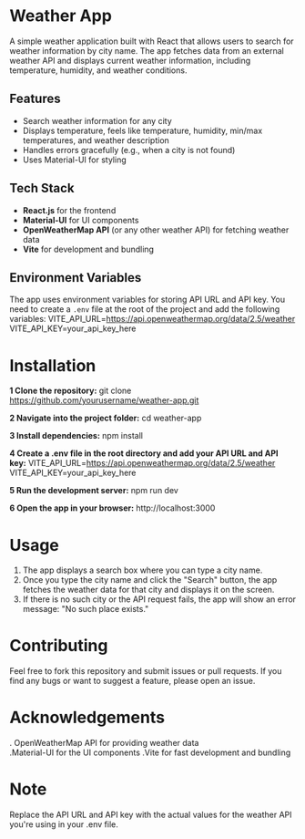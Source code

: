 # Weather App

A simple weather application built with React that allows users to search for weather information by city name. The app fetches data from an external weather API and displays current weather information, including temperature, humidity, and weather conditions.

## Features

- Search weather information for any city
- Displays temperature, feels like temperature, humidity, min/max temperatures, and weather description
- Handles errors gracefully (e.g., when a city is not found)
- Uses Material-UI for styling

## Tech Stack

- **React.js** for the frontend
- **Material-UI** for UI components
- **OpenWeatherMap API** (or any other weather API) for fetching weather data
- **Vite** for development and bundling

## Environment Variables

The app uses environment variables for storing API URL and API key. You need to create a `.env` file at the root of the project and add the following variables:
VITE_API_URL=https://api.openweathermap.org/data/2.5/weather
VITE_API_KEY=your_api_key_here

# Installation
**1 Clone the repository:** git clone https://github.com/yourusername/weather-app.git  

**2 Navigate into the project folder:** cd weather-app   

**3 Install dependencies:** npm install  

**4 Create a .env file in the root directory and add your API URL and API key:** 
VITE_API_URL=https://api.openweathermap.org/data/2.5/weather  
VITE_API_KEY=your_api_key_here  

**5 Run the development server:** npm run dev  

**6 Open the app in your browser:** http://localhost:3000


# Usage

1. The app displays a search box where you can type a city name.
2. Once you type the city name and click the "Search" button, the app fetches the weather data for that city and displays it on the screen.
3. If there is no such city or the API request fails, the app will show an error message: "No such place exists."

# Contributing
Feel free to fork this repository and submit issues or pull requests. If you find any bugs or want to suggest a feature, please open an issue.

# Acknowledgements
. OpenWeatherMap API for providing weather data  
.Material-UI for the UI components
.Vite for fast development and bundling


# Note 
Replace the API URL and API key with the actual values for the weather API you're using in your .env file.
